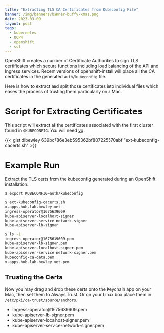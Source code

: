 ```yaml
---
title: "Extracting TLS CA Certificates from Kubeconfig File"
banner: /img/banners/banner-buffy-xmas.png
date: 2023-03-09
layout: post
tags:
  - kubernetes
  - OCP4
  - openshift
  - ssl
---
```


OpenShift creates a number of Certificate Authorities to sign TLS certificates which secure functions including load balancing of the API and Ingress services.
Recent versions of openshift-install will place all the CA certificates in the generated `auth/kubeconfig` file. 

Here is how to extract and split those certificates into individual files which eases the process of trusting them particularly on a Mac.

<!--more-->

# Script for Extracting Certificates

This script will extract all the certificates associated with the first cluster found in `$KUBECONFIG`. You will need [yq](https://mikefarah.gitbook.io/yq/).

{{< gist dlbewley 639bc786e3eb595362bf807225570abf "ext-kubeconfig-cacerts.sh" >}}

# Example Run

Extract the TLS certs from the kubeconfig generated during an OpenShift installation.

```bash
$ export KUBECONFIG=auth/kubeconfig

$ ext-kubeconfig-cacerts.sh
x.apps.hub.lab.bewley.net
ingress-operator@1675639609
kube-apiserver-localhost-signer
kube-apiserver-service-network-signer
kube-apiserver-lb-signer

$ ls -1
ingress-operator@1675639609.pem
kube-apiserver-lb-signer.pem
kube-apiserver-localhost-signer.pem
kube-apiserver-service-network-signer.pem
kubeconfig-ca-data.pem
x.apps.hub.lab.bewley.net.pem
```

## Trusting the Certs

Now you may drag and drop these certs onto the Keychain app on your Mac, then set them to Always Trust. Or on your Linux box place them in `/etc/pki/ca-trust/source/anchors`.

* ingress-operator\@1675639609.pem
* kube-apiserver-lb-signer.pem
* kube-apiserver-localhost-signer.pem
* kube-apiserver-service-network-signer.pem
